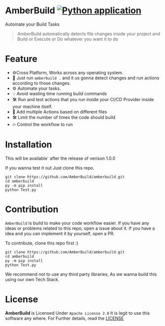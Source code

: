 # AmberBuild [![Python application](https://github.com/AmberBuild/amberbuild/actions/workflows/test-app.yml/badge.svg)](https://github.com/AmberBuild/amberbuild/actions/workflows/python-app.yml)
Automate your Build Tasks
> AmberBuild automatically detects file changes inside your project and Build or Execute or Do whatever you want it to do

# Feature
- ⚙️Cross Platform, Works across any operating system.
- 🎇 Just run `amberbuild .` and it us gonna detect changes and run actions according to those changes.
- ⚙️ Automate your tasks.
- 💡 Avoid wasting time running build commands
- 🛠️ Run and test actions that you run inside your CI/CD Provider inside your machine itself.
- 📃 Add multiple Actions based on different files
- 🛠️ Limit the number of times the code should build
- 🔥 Control the workflow to run

# Installation
This will be available` after the release of verison 1.0.0

If you wanna test it out Just clone this repo.
```
git clone https://github.com/AmberBuild/amberbuild.git
cd amberbuild
py -m pip install
python Test.py
```

# Contribution
`AmberBuild` is build to make your code workflow easier.
If you have any ideas or problems related to this repo, open a issue about it.
If you have a idea and you can implement it by yourself, open a PR.

To contribute, clone this repo first :)
```
git clone https://github.com/AmberBuild/amberbuild.git
cd amberbuild
py -m pip install
python Test.py
```

We recommend not to use any third party libraries, As we wanna build this using our own Tech Stack.

# License
**AmberBuild** is Licensed Under `Apache License 2.0`
It is legit to use this software any where.
For Further details, read the [LICENSE](https://github.com/AmberBuild/amberbuild/blob/LICENSE)
